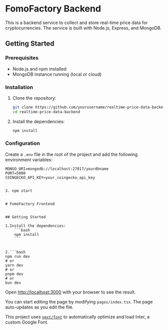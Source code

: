 # FomoFactory Backend
This is a backend service to collect and store real-time price data for cryptocurrencies. The service is built with Node.js, Express, and MongoDB.

## Getting Started

### Prerequisites

- Node.js and npm installed
- MongoDB instance running (local or cloud)

### Installation

1. Clone the repository:
    ```bash
    git clone https://github.com/yourusername/realtime-price-data-backend.git
    cd realtime-price-data-backend
    ```

2. Install the dependencies:
    ```bash
    npm install
    ```

### Configuration

Create a `.env` file in the root of the project and add the following environment variables:

```plaintext
MONGO_URI=mongodb://localhost:27017/yourdbname
PORT=5000
COINGECKO_API_KEY=your_coingecko_api_key


3. npm start


# FomoFactory Frontend


## Getting Started

1.Install the dependencies:
    ```bash
    npm install
    ```


2.```bash
npm run dev
# or
yarn dev
# or
pnpm dev
# or
bun dev
```

Open [http://localhost:3000](http://localhost:3000) with your browser to see the result.

You can start editing the page by modifying `pages/index.tsx`. The page auto-updates as you edit the file.

This project uses [`next/font`](https://nextjs.org/docs/basic-features/font-optimization) to automatically optimize and load Inter, a custom Google Font.
